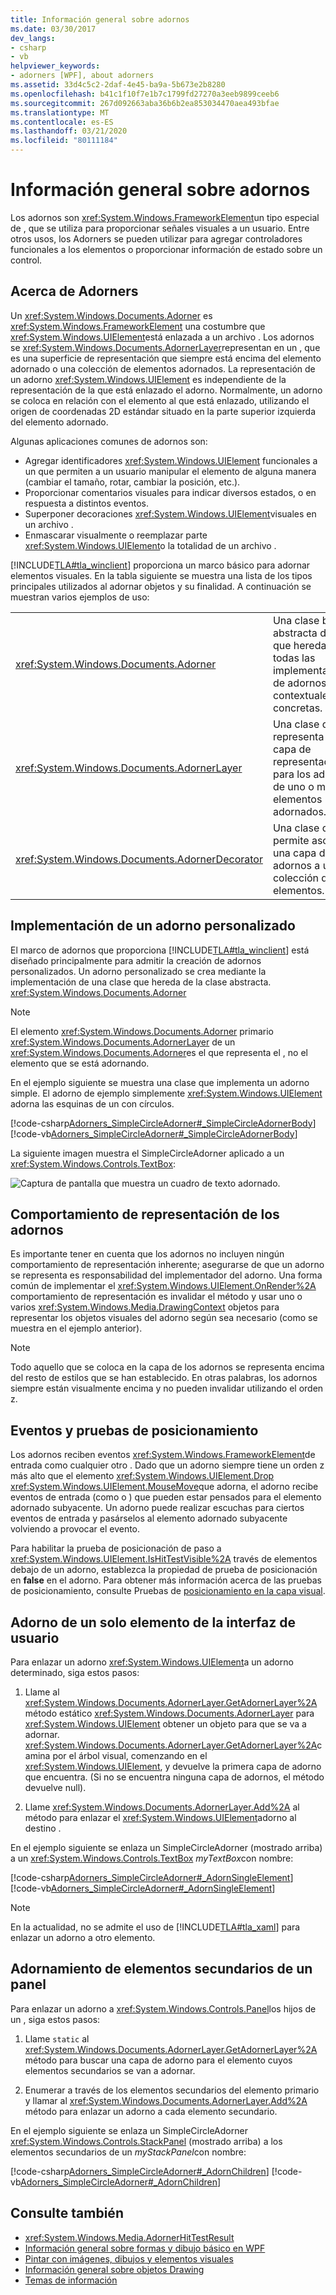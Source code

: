 ```yaml
---
title: Información general sobre adornos
ms.date: 03/30/2017
dev_langs:
- csharp
- vb
helpviewer_keywords:
- adorners [WPF], about adorners
ms.assetid: 33d4c5c2-2daf-4e45-ba9a-5b673e2b8280
ms.openlocfilehash: b41c1f10f7e1b7c1799fd27270a3eeb9899ceeb6
ms.sourcegitcommit: 267d092663aba36b6b2ea853034470aea493bfae
ms.translationtype: MT
ms.contentlocale: es-ES
ms.lasthandoff: 03/21/2020
ms.locfileid: "80111184"
---
```

# <a name="adorners-overview"></a>Información general sobre adornos

Los adornos son <xref:System.Windows.FrameworkElement>un tipo especial de , que se utiliza para proporcionar señales visuales a un usuario. Entre otros usos, los Adorners se pueden utilizar para agregar controladores funcionales a los elementos o proporcionar información de estado sobre un control.

## <a name="about-adorners"></a>Acerca de Adorners

Un <xref:System.Windows.Documents.Adorner> es <xref:System.Windows.FrameworkElement> una costumbre que <xref:System.Windows.UIElement>está enlazada a un archivo . Los adornos se <xref:System.Windows.Documents.AdornerLayer>representan en un , que es una superficie de representación que siempre está encima del elemento adornado o una colección de elementos adornados. La representación de un adorno <xref:System.Windows.UIElement> es independiente de la representación de la que está enlazado el adorno. Normalmente, un adorno se coloca en relación con el elemento al que está enlazado, utilizando el origen de coordenadas 2D estándar situado en la parte superior izquierda del elemento adornado.

Algunas aplicaciones comunes de adornos son:

- Agregar identificadores <xref:System.Windows.UIElement> funcionales a un que permiten a un usuario manipular el elemento de alguna manera (cambiar el tamaño, rotar, cambiar la posición, etc.).
- Proporcionar comentarios visuales para indicar diversos estados, o en respuesta a distintos eventos.
- Superponer decoraciones <xref:System.Windows.UIElement>visuales en un archivo .
- Enmascarar visualmente o reemplazar parte <xref:System.Windows.UIElement>o la totalidad de un archivo .

[!INCLUDE[TLA#tla_winclient](../../../../includes/tlasharptla-winclient-md.md)] proporciona un marco básico para adornar elementos visuales. En la tabla siguiente se muestra una lista de los tipos principales utilizados al adornar objetos y su finalidad. A continuación se muestran varios ejemplos de uso:

|||
|-|-|
|<xref:System.Windows.Documents.Adorner>|Una clase base abstracta de la que heredan todas las implementaciones de adornos contextuales concretas.|
|<xref:System.Windows.Documents.AdornerLayer>|Una clase que representa una capa de representación para los adornos de uno o más elementos adornados.|
|<xref:System.Windows.Documents.AdornerDecorator>|Una clase que permite asociar una capa de adornos a una colección de elementos.|

## <a name="implementing-a-custom-adorner"></a>Implementación de un adorno personalizado

El marco de adornos que proporciona [!INCLUDE[TLA#tla_winclient](../../../../includes/tlasharptla-winclient-md.md)] está diseñado principalmente para admitir la creación de adornos personalizados. Un adorno personalizado se crea mediante la implementación de una clase que hereda de la clase abstracta. <xref:System.Windows.Documents.Adorner>

> [!NOTE]
> El elemento <xref:System.Windows.Documents.Adorner> primario <xref:System.Windows.Documents.AdornerLayer> de un <xref:System.Windows.Documents.Adorner>es el que representa el , no el elemento que se está adornando.

En el ejemplo siguiente se muestra una clase que implementa un adorno simple. El adorno de ejemplo simplemente <xref:System.Windows.UIElement> adorna las esquinas de un con círculos.

[!code-csharp[Adorners_SimpleCircleAdorner#_SimpleCircleAdornerBody](~/samples/snippets/csharp/VS_Snippets_Wpf/Adorners_SimpleCircleAdorner/CSharp/Window1.xaml.cs#_simplecircleadornerbody)]
[!code-vb[Adorners_SimpleCircleAdorner#_SimpleCircleAdornerBody](~/samples/snippets/visualbasic/VS_Snippets_Wpf/Adorners_SimpleCircleAdorner/VisualBasic/Window1.xaml.vb#_simplecircleadornerbody)]
  
La siguiente imagen muestra el SimpleCircleAdorner aplicado a un <xref:System.Windows.Controls.TextBox>:

![Captura de pantalla que muestra un cuadro de texto adornado.](./media/adorners-overview/simplecircleadorner-textbox.png)

## <a name="rendering-behavior-for-adorners"></a>Comportamiento de representación de los adornos

Es importante tener en cuenta que los adornos no incluyen ningún comportamiento de representación inherente; asegurarse de que un adorno se representa es responsabilidad del implementador del adorno. Una forma común de implementar el <xref:System.Windows.UIElement.OnRender%2A> comportamiento de representación es invalidar el método y usar uno o varios <xref:System.Windows.Media.DrawingContext> objetos para representar los objetos visuales del adorno según sea necesario (como se muestra en el ejemplo anterior).

> [!NOTE]
> Todo aquello que se coloca en la capa de los adornos se representa encima del resto de estilos que se han establecido. En otras palabras, los adornos siempre están visualmente encima y no pueden invalidar utilizando el orden z.

## <a name="events-and-hit-testing"></a>Eventos y pruebas de posicionamiento

Los adornos reciben eventos <xref:System.Windows.FrameworkElement>de entrada como cualquier otro .  Dado que un adorno siempre tiene un orden z más alto que el elemento <xref:System.Windows.UIElement.Drop> <xref:System.Windows.UIElement.MouseMove>que adorna, el adorno recibe eventos de entrada (como o ) que pueden estar pensados para el elemento adornado subyacente.  Un adorno puede realizar escuchas para ciertos eventos de entrada y pasárselos al elemento adornado subyacente volviendo a provocar el evento.

Para habilitar la prueba de posicionación de paso a <xref:System.Windows.UIElement.IsHitTestVisible%2A> través de elementos debajo de un adorno, establezca la propiedad de prueba de posicionación en **false** en el adorno.  Para obtener más información acerca de las pruebas de posicionamiento, consulte Pruebas de [posicionamiento en la capa visual](../graphics-multimedia/hit-testing-in-the-visual-layer.md).

## <a name="adorning-a-single-uielement"></a>Adorno de un solo elemento de la interfaz de usuario

Para enlazar un adorno <xref:System.Windows.UIElement>a un adorno determinado, siga estos pasos:

1. Llame al <xref:System.Windows.Documents.AdornerLayer.GetAdornerLayer%2A> método estático <xref:System.Windows.Documents.AdornerLayer> para <xref:System.Windows.UIElement> obtener un objeto para que se va a adornar. <xref:System.Windows.Documents.AdornerLayer.GetAdornerLayer%2A>camina por el árbol visual, comenzando en el <xref:System.Windows.UIElement>, y devuelve la primera capa de adorno que encuentra. (Si no se encuentra ninguna capa de adornos, el método devuelve null).

2. Llame <xref:System.Windows.Documents.AdornerLayer.Add%2A> al método para enlazar el <xref:System.Windows.UIElement>adorno al destino .

 En el ejemplo siguiente se enlaza un SimpleCircleAdorner (mostrado arriba) a un <xref:System.Windows.Controls.TextBox> *myTextBox*con nombre:

 [!code-csharp[Adorners_SimpleCircleAdorner#_AdornSingleElement](~/samples/snippets/csharp/VS_Snippets_Wpf/Adorners_SimpleCircleAdorner/CSharp/Window1.xaml.cs#_adornsingleelement)]
 [!code-vb[Adorners_SimpleCircleAdorner#_AdornSingleElement](~/samples/snippets/visualbasic/VS_Snippets_Wpf/Adorners_SimpleCircleAdorner/VisualBasic/Window1.xaml.vb#_adornsingleelement)]

> [!NOTE]
> En la actualidad, no se admite el uso de [!INCLUDE[TLA#tla_xaml](../../../../includes/tlasharptla-xaml-md.md)] para enlazar un adorno a otro elemento.

## <a name="adorning-the-children-of-a-panel"></a>Adornamiento de elementos secundarios de un panel

Para enlazar un adorno a <xref:System.Windows.Controls.Panel>los hijos de un , siga estos pasos:

1. Llame `static` al <xref:System.Windows.Documents.AdornerLayer.GetAdornerLayer%2A> método para buscar una capa de adorno para el elemento cuyos elementos secundarios se van a adornar.

2. Enumerar a través de los elementos secundarios del elemento primario y llamar al <xref:System.Windows.Documents.AdornerLayer.Add%2A> método para enlazar un adorno a cada elemento secundario.

En el ejemplo siguiente se enlaza un SimpleCircleAdorner <xref:System.Windows.Controls.StackPanel> (mostrado arriba) a los elementos secundarios de un *myStackPanel*con nombre:

[!code-csharp[Adorners_SimpleCircleAdorner#_AdornChildren](~/samples/snippets/csharp/VS_Snippets_Wpf/Adorners_SimpleCircleAdorner/CSharp/Window1.xaml.cs#_adornchildren)]
[!code-vb[Adorners_SimpleCircleAdorner#_AdornChildren](~/samples/snippets/visualbasic/VS_Snippets_Wpf/Adorners_SimpleCircleAdorner/VisualBasic/Window1.xaml.vb#_adornchildren)]

## <a name="see-also"></a>Consulte también

- <xref:System.Windows.Media.AdornerHitTestResult>
- [Información general sobre formas y dibujo básico en WPF](../graphics-multimedia/shapes-and-basic-drawing-in-wpf-overview.md)
- [Pintar con imágenes, dibujos y elementos visuales](../graphics-multimedia/painting-with-images-drawings-and-visuals.md)
- [Información general sobre objetos Drawing](../graphics-multimedia/drawing-objects-overview.md)
- [Temas de información](adorners-how-to-topics.md)
